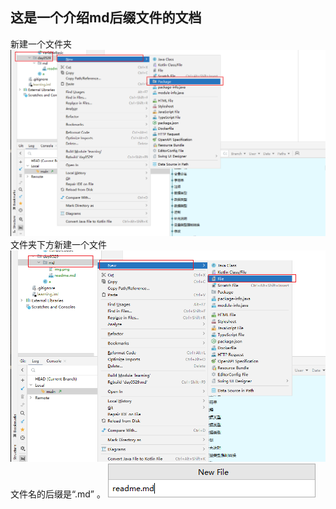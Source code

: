 ## 这是一个介绍md后缀文件的文档
新建一个文件夹
![img.png](img.png)
文件夹下方新建一个文件
![img_1.png](img_1.png)
文件名的后缀是“.md” 。
![img_2.png](img_2.png)